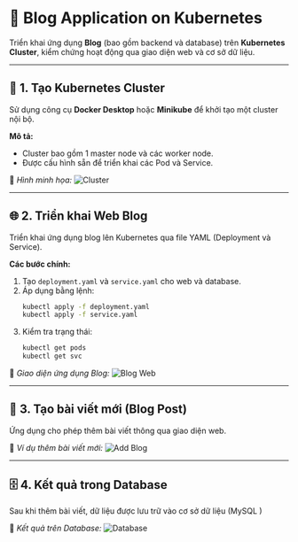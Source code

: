 # 🧩 Blog Application on Kubernetes

Triển khai ứng dụng **Blog** (bao gồm backend và database) trên **Kubernetes Cluster**, kiểm chứng hoạt động qua giao diện web và cơ sở dữ liệu.

---

## 🚀 1. Tạo Kubernetes Cluster

Sử dụng công cụ **Docker Desktop** hoặc **Minikube** để khởi tạo một cluster nội bộ.

**Mô tả:**
- Cluster bao gồm 1 master node và các worker node.
- Được cấu hình sẵn để triển khai các Pod và Service.

📸 *Hình minh họa:*
![Cluster](https://github.com/user-attachments/assets/035a376f-a7c7-4bcb-8d1f-d4fde6b54c2c)

---

## 🌐 2. Triển khai Web Blog

Triển khai ứng dụng blog lên Kubernetes qua file YAML (Deployment và Service).

**Các bước chính:**
1. Tạo `deployment.yaml` và `service.yaml` cho web và database.
2. Áp dụng bằng lệnh:
   ```bash
   kubectl apply -f deployment.yaml
   kubectl apply -f service.yaml
   ```
3. Kiểm tra trạng thái:
   ```bash
   kubectl get pods
   kubectl get svc
   ```

📸 *Giao diện ứng dụng Blog:*
![Blog Web](https://github.com/user-attachments/assets/27326148-9b64-4106-9923-6235cf264072)

---

## 📝 3. Tạo bài viết mới (Blog Post)

Ứng dụng cho phép thêm bài viết thông qua giao diện web.

📸 *Ví dụ thêm bài viết mới:*
![Add Blog](https://github.com/user-attachments/assets/e167c00e-80af-4dd6-8b30-605aa67adaba)

---

## 🗄️ 4. Kết quả trong Database

Sau khi thêm bài viết, dữ liệu được lưu trữ vào cơ sở dữ liệu (MySQL )

📸 *Kết quả trên Database:*
![Database](https://github.com/user-attachments/assets/73689204-c14d-4a29-9a9f-d3cd3d43ab97)
